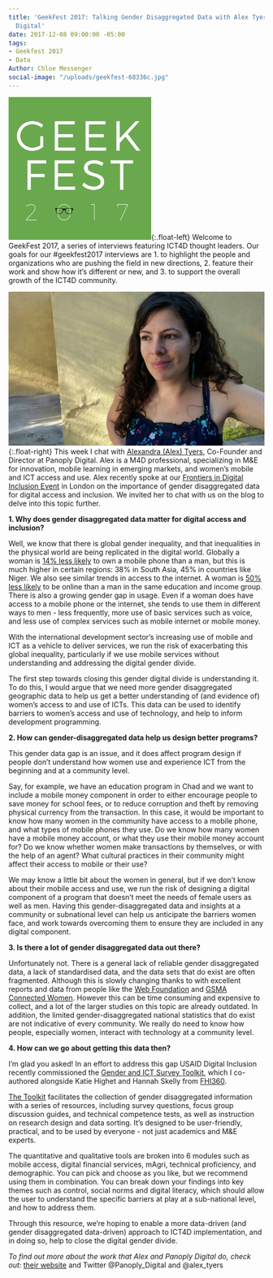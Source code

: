 ```yaml
---
title: 'GeekFest 2017: Talking Gender Disaggregated Data with Alex Tyers, Panoply
  Digital'
date: 2017-12-08 09:00:00 -05:00
tags:
- Geekfest 2017
- Data
Author: Chloe Messenger
social-image: "/uploads/geekfest-68336c.jpg"
---
```


![geekfest-d47647.jpg](/uploads/geekfest-d47647.jpg){:.float-left}
Welcome to GeekFest 2017, a series of interviews featuring ICT4D thought leaders. Our goals for our #geekfest2017 interviews are 1. to highlight the people and organizations who are pushing the field in new directions, 2. feature their work and show how it’s different or new, and 3. to support the overall growth of the ICT4D community.

![AlexTyers_Headshot_May2017.jpg](/uploads/AlexTyers_Headshot_May2017.jpg){:.float-right}
This week I chat with [Alexandra (Alex) Tyers](https://www.panoplydigital.com/our-team/#/alex-tyers-2/), Co-Founder and Director at Panoply Digital. Alex is a M4D professional, specializing in M&E for innovation, mobile learning in emerging markets, and women’s mobile and ICT access and use. Alex recently spoke at our [Frontiers in Digital Inclusion Event](https://dai-global-digital.com/frontiers-in-digital-inclusion-event.html) in London on the importance of gender disaggregated data for digital access and inclusion. We invited her to chat with us on the blog to delve into this topic further.

<!--more-->



**1. Why does gender disaggregated data matter for digital access and inclusion?**

Well, we know that there is global gender inequality, and that inequalities in the physical world are being replicated in the digital world. Globally a woman is [14% less likely](https://www.gsma.com/mobilefordevelopment/wp-content/uploads/2016/02/GSM0001_03232015_GSMAReport_NEWGRAYS-Web.pdf) to own a mobile phone than a man, but this is much higher in certain regions: 38% in South Asia, 45% in countries like Niger. We also see similar trends in access to the internet. A woman is [50% less likely](http://webfoundation.org/docs/2015/10/womens-rights-online_Report.pdf) to be online than a man in the same education and income group. There is also a growing gender gap in usage. Even if a woman does have access to a mobile phone or the internet, she tends to use them in different ways to men - less frequently, more use of basic services such as voice, and less use of complex services such as mobile internet or mobile money.

With the international development sector’s increasing use of mobile and ICT as a vehicle to deliver services, we run the risk of exacerbating this global inequality, particularly if we use mobile services without understanding and addressing the digital gender divide.

The first step towards closing this gender digital divide is understanding it. To do this, I would argue that we need more gender disaggregated geographic data to help us get a better understanding of (and evidence of) women’s access to and use of ICTs. This data can be used to identify barriers to women’s access and use of technology, and help to inform development programming.

**2. How can gender-disaggregated data help us design better programs?**

This gender data gap is an issue, and it does affect program design if people don’t understand how women use and experience ICT from the beginning and at a community level.

Say, for example, we have an education program in Chad and we want to include a mobile money component in order to either encourage people to save money for school fees, or to reduce corruption and theft by removing physical currency from the transaction. In this case, it would be important to know how many women in the community have access to a mobile phone, and what types of mobile phones they use. Do we know how many women have a mobile money account, or what they use their mobile money account for? Do we know whether women make transactions by themselves, or with the help of an agent? What cultural practices in their community might affect their access to mobile or their use?

We may know a little bit about the women in general, but if we don’t know about their mobile access and use, we run the risk of designing a digital component of a program that doesn’t meet the needs of female users as well as men. Having this gender-disaggregated data and insights at a community or subnational level can help us anticipate the barriers women face, and work towards overcoming them to ensure they are included in any digital component.

**3. Is there a lot of gender disaggregated data out there?**

Unfortunately not. There is a general lack of reliable gender disaggregated data, a lack of standardised data, and the data sets that do exist are often fragmented. Although this is slowly changing thanks to with excellent reports and data from people like the [Web Foundation](https://webfoundation.org/) and [GSMA Connected Women](https://www.gsma.com/mobilefordevelopment/programmes/connected-women). However this can be time consuming and expensive to collect, and a lot of the larger studies on this topic are already outdated.  In addition, the limited gender-disaggregated national statistics that do exist are not indicative of every community. We really do need to know how people, especially women, interact with technology at a community level.

**4. How can we go about getting this data then?**

I’m glad you asked! In an effort to address this gap USAID Digital Inclusion recently commissioned the [Gender and ICT Survey Toolkit](https://www.usaid.gov/sites/default/files/documents/15396/Gender_and_ICT_Toolkit.pdf), which I co-authored alongside Katie Highet and Hannah Skelly from [FHI360](https://www.fhi360.org/).

[The Toolkit](https://dai-global-digital.com/three-key-takeaways-from-usaids-new-gender-and-ict-survey-toolkit.html) facilitates the collection of gender disaggregated information with a series of resources, including survey questions, focus group discussion guides, and technical competence tests, as well as instruction on research design and data sorting. It’s designed to be user-friendly, practical, and to be used by everyone - not just academics and M&E experts.

The quantitative and qualitative tools are broken into 6 modules such as mobile access, digital financial services, mAgri, technical proficiency, and demographic. You can pick and choose as you like, but we recommend using them in combination. You can break down your findings into key themes such as control, social norms and digital literacy, which should allow the user to understand the specific barriers at play at a sub-national level, and how to address them.

Through this resource, we’re hoping to enable a more data-driven (and gender disaggregated data-driven) approach to ICT4D implementation, and in doing so, help to close the digital gender divide.

*To find out more about the work that Alex and Panoply Digital do, check out:*
[their website](http://www.panoplydigital.com) and Twitter @Panoply_Digital and @alex_tyers